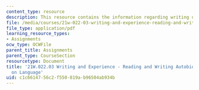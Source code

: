 ```yaml
---
content_type: resource
description: This resource contains the information regarding writing on language.
file: /media/courses/21w-022-03-writing-and-experience-reading-and-writing-autobiography-spring-2014/c1c6614756c2f550819ab96504ab934b_MIT21W_022_03S14_Writing.pdf
file_type: application/pdf
learning_resource_types:
- Assignments
ocw_type: OCWFile
parent_title: Assignments
parent_type: CourseSection
resourcetype: Document
title: '21W.022.03 Writing and Experience - Reading and Writing Autobiography: Writing
  on Language'
uid: c1c66147-56c2-f550-819a-b96504ab934b
---
```

